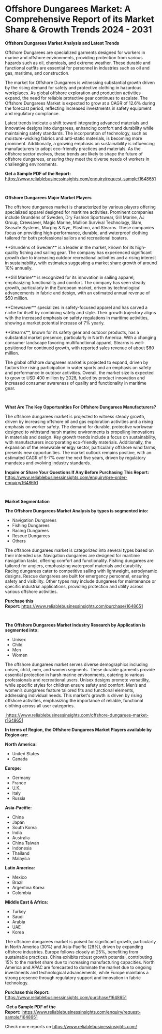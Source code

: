 <p><h1>Offshore Dungarees Market: A Comprehensive Report of its Market Share & Growth Trends 2024 - 2031</h1></p><p><strong>Offshore Dungarees Market Analysis and Latest Trends</strong></p>
<p><p>Offshore Dungarees are specialized garments designed for workers in marine and offshore environments, providing protection from various hazards such as oil, chemicals, and extreme weather. These durable and functional outfits are essential for personnel in industries such as oil and gas, maritime, and construction. </p><p>The market for Offshore Dungarees is witnessing substantial growth driven by the rising demand for safety and protective clothing in hazardous workplaces. As global offshore exploration and production activities expand, the need for reliable protective gear continues to escalate. The Offshore Dungarees Market is expected to grow at a CAGR of 12.6% during the forecast period, reflecting increased investments in safety equipment and regulatory compliance.</p><p>Latest trends indicate a shift toward integrating advanced materials and innovative designs into dungarees, enhancing comfort and durability while maintaining safety standards. The incorporation of technology, such as moisture-wicking fabrics and anti-static materials, is becoming more prominent. Additionally, a growing emphasis on sustainability is influencing manufacturers to adopt eco-friendly practices and materials. As the offshore sector evolves, these trends are likely to shape the future of offshore dungarees, ensuring they meet the diverse needs of workers in challenging environments.</p></p>
<p><strong>Get a Sample PDF of the Report:&nbsp;</strong> <a href="https://www.reliablebusinessinsights.com/enquiry/request-sample/1648651?utm_campaign=1877&utm_medium=2&utm_source=Github&utm_content=ia&utm_term=29122024&utm_id=offshore-dungarees">https://www.reliablebusinessinsights.com/enquiry/request-sample/1648651</a></p>
<p>&nbsp;</p>
<p><strong>Offshore Dungarees Major Market Players</strong></p>
<p><p>The offshore dungarees market is characterized by various players offering specialized apparel designed for maritime activities. Prominent companies include Grundéns of Sweden, Dry Fashion Sportswear, Gill Marine, AJ Group, Crewsaver, Magic Marine, Mullion Survival Technology, Slam, Seasafe Systems, Murphy & Nye, Plastimo, and Stearns. These companies focus on providing high-performance, durable, and waterproof clothing tailored for both professional sailors and recreational boaters.</p><p>**Grundéns of Sweden** is a leader in the market, known for its high-quality fishing and sailing gear. The company has experienced significant growth due to increasing outdoor recreational activities and a rising interest in sustainability, with estimates suggesting a market share growth of around 10% annually. </p><p>**Gill Marine** is recognized for its innovation in sailing apparel, emphasizing functionality and comfort. The company has seen steady growth, particularly in the European market, driven by technological advancements in fabric and design, with an estimated annual revenue of $50 million.</p><p>**Crewsaver** specializes in safety-focused apparel and has carved a niche for itself by combining safety and style. Their growth trajectory aligns with the increased emphasis on safety regulations in maritime activities, showing a market potential increase of 7% yearly.</p><p>**Stearns**, known for its safety gear and outdoor products, has a substantial market presence, particularly in North America. With a changing consumer landscape favoring multifunctional apparel, Stearns is well-positioned for continued growth, with reported sales revenue of about $60 million.</p><p>The global offshore dungarees market is projected to expand, driven by factors like rising participation in water sports and an emphasis on safety and performance in outdoor activities. Overall, the market size is expected to grow to USD 400 million by 2028, fueled by product innovation and increased consumer awareness of quality and functionality in maritime gear.</p></p>
<p>&nbsp;</p>
<p><strong>What Are The Key Opportunities For Offshore Dungarees Manufacturers?</strong></p>
<p><p>The offshore dungarees market is projected to witness steady growth, driven by increasing offshore oil and gas exploration activities and a rising emphasis on worker safety. The demand for durable, protective workwear designed to withstand harsh marine environments is propelling innovations in materials and design. Key growth trends include a focus on sustainability, with manufacturers incorporating eco-friendly materials. Additionally, the expansion of the renewable energy sector, particularly offshore wind farms, presents new opportunities. The market outlook remains positive, with an estimated CAGR of 5-7% over the next five years, driven by regulatory mandates and evolving industry standards.</p></p>
<p><strong>Inquire or Share Your Questions If Any Before Purchasing This Report:</strong> <a href="https://www.reliablebusinessinsights.com/enquiry/pre-order-enquiry/1648651?utm_campaign=1877&utm_medium=2&utm_source=Github&utm_content=ia&utm_term=29122024&utm_id=offshore-dungarees">https://www.reliablebusinessinsights.com/enquiry/pre-order-enquiry/1648651</a></p>
<p>&nbsp;</p>
<p><strong>Market Segmentation</strong></p>
<p><strong>The Offshore Dungarees Market Analysis by types is segmented into:</strong></p>
<p><ul><li>Navigation Dungarees</li><li>Fishing Dungarees</li><li>Racing Dungarees</li><li>Rescue Dungarees</li><li>Others</li></ul></p>
<p><p>The offshore dungarees market is categorized into several types based on their intended use. Navigation dungarees are designed for maritime navigation tasks, offering comfort and functionality. Fishing dungarees are tailored for anglers, emphasizing waterproof materials and durability. Racing dungarees cater to competitive sailing with lightweight, aerodynamic designs. Rescue dungarees are built for emergency personnel, ensuring safety and visibility. Other types may include dungarees for maintenance or specific industrial applications, providing protection and utility across various offshore activities.</p></p>
<p><strong>Purchase this Report:&nbsp;</strong><a href="https://www.reliablebusinessinsights.com/purchase/1648651?utm_campaign=1877&utm_medium=2&utm_source=Github&utm_content=ia&utm_term=29122024&utm_id=offshore-dungarees">https://www.reliablebusinessinsights.com/purchase/1648651</a></p>
<p>&nbsp;</p>
<p><strong>The Offshore Dungarees Market Industry Research by Application is segmented into:</strong></p>
<p><ul><li>Unisex</li><li>Child</li><li>Men</li><li>Women</li></ul></p>
<p><p>The offshore dungarees market serves diverse demographics including unisex, child, men, and women segments. These durable garments provide essential protection in harsh marine environments, catering to various professionals and recreational users. Unisex designs promote versatility, while specific styles for children ensure safety and comfort. Men’s and women’s dungarees feature tailored fits and functional elements, addressing individual needs. This market's growth is driven by rising offshore activities, emphasizing the importance of reliable, functional clothing across all user categories.</p></p>
<p><a href="https://www.reliablebusinessinsights.com/offshore-dungarees-market-r1648651?utm_campaign=1877&utm_medium=2&utm_source=Github&utm_content=ia&utm_term=29122024&utm_id=offshore-dungarees">&nbsp;https://www.reliablebusinessinsights.com/offshore-dungarees-market-r1648651</a></p>
<p><strong>In terms of Region, the Offshore Dungarees Market Players available by Region are:</strong></p>
<p>
    <p> <strong> North America: </strong>
        <ul>
            <li>United States</li>
            <li>Canada</li>
        </ul>
        </p> 
    <p> <strong> Europe: </strong>
        <ul>
            <li>Germany</li>
            <li>France</li>
            <li>U.K.</li>
            <li>Italy</li>
            <li>Russia</li>
        </ul>
        </p> 
    <p> <strong> Asia-Pacific: </strong>
        <ul>
            <li>China</li>
            <li>Japan</li>
            <li>South Korea</li>
            <li>India</li>
            <li>Australia</li>
            <li>China Taiwan</li>
            <li>Indonesia</li>
            <li>Thailand</li>
            <li>Malaysia</li>
        </ul>
        </p> 
    <p> <strong> Latin America: </strong>
        <ul>
            <li>Mexico</li>
            <li>Brazil</li>
            <li>Argentina Korea</li>
            <li>Colombia</li>
        </ul>
        </p> 
    <p> <strong> Middle East & Africa: </strong>
        <ul>
            <li>Turkey</li>
            <li>Saudi</li>
            <li>Arabia</li>
            <li>UAE</li>
            <li>Korea</li>
        </ul>
    </p>
    </p>
<p><p>The offshore dungarees market is poised for significant growth, particularly in North America (30%) and Asia-Pacific (28%), driven by expanding offshore industries. Europe follows closely at 25%, benefiting from sustainable practices. China exhibits robust growth potential, contributing 15% to the market share due to increasing manufacturing capacities. North America and APAC are forecasted to dominate the market due to ongoing investments and technological advancements, while Europe maintains a strong presence through regulatory support and innovation in fabric technology.</p></p>
<p><strong>Purchase this Report: </strong><a href="https://www.reliablebusinessinsights.com/purchase/1648651?utm_campaign=1877&utm_medium=2&utm_source=Github&utm_content=ia&utm_term=29122024&utm_id=offshore-dungarees">https://www.reliablebusinessinsights.com/purchase/1648651</a></p>
<p>&nbsp;<strong>Get a Sample PDF of the Report:&nbsp;&nbsp;</strong><a href="https://www.reliablebusinessinsights.com/enquiry/request-sample/1648651?utm_campaign=1877&utm_medium=2&utm_source=Github&utm_content=ia&utm_term=29122024&utm_id=offshore-dungarees">https://www.reliablebusinessinsights.com/enquiry/request-sample/1648651</a></p>
<p><strong></strong></p>
<p>Check more reports on <a href="https://www.reliablebusinessinsights.com/?utm_campaign=1877&utm_medium=2&utm_source=Github&utm_content=ia&utm_term=29122024&utm_id=offshore-dungarees">https://www.reliablebusinessinsights.com/</a></p>